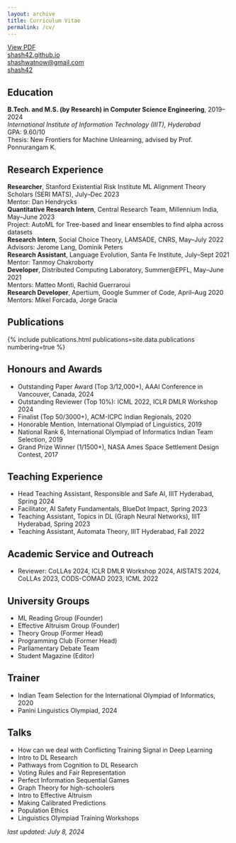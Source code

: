 ```yaml
---
layout: archive
title: Curriculum Vitae
permalink: /cv/
---
```


<a href="/assets/Shashwat-Goel-CV.pdf"><i class="fa-solid fa-file-pdf"></i> View PDF</a><br>
<a href="https://shash42.github.io/"><i class="fa-solid fa-globe"></i> shash42.github.io</a><br>
<a href="mailto:shashwatnow@gmail.com"><i class="fa-solid fa-envelope"></i> shashwatnow@gmail.com</a><br>
<a href="https://github.com/shash42"><i class="fa-brands fa-github"></i> shash42</a>

<h2>Education</h2>
<div class="cvitem">
<strong>B.Tech. and M.S. (by Research) in Computer Science Engineering</strong>, 2019–2024<br>
<em>International Institute of Information Technology (IIIT), Hyderabad</em>
<br>GPA: 9.60/10<br>
<span class="small-caps">Thesis:</span> New Frontiers for Machine Unlearning, advised by Prof. Ponnurangam K.<br>
</div>

<h2>Research Experience</h2>
<div class="cvitem">
<strong>Researcher</strong>, Stanford Existential Risk Institute ML Alignment Theory Scholars (SERI MATS), July–Dec 2023<br>
<span class="small-caps">Mentor:</span> Dan Hendrycks<br>
</div>

<div class="cvitem">
<strong>Quantitative Research Intern</strong>, Central Research Team, Millennium India, May–June 2023<br>
<span class="small-caps">Project:</span> AutoML for Tree-based and linear ensembles to find alpha across datasets<br>
</div>

<div class="cvitem">
<strong>Research Intern</strong>, Social Choice Theory, LAMSADE, CNRS, May–July 2022<br>
<span class="small-caps">Advisors:</span> Jerome Lang, Dominik Peters<br>
</div>

<div class="cvitem">
<strong>Research Assistant</strong>, Language Evolution, Santa Fe Institute, July–Sept 2021<br>
<span class="small-caps">Mentor:</span> Tanmoy Chakroborty<br>
</div>

<div class="cvitem">
<strong>Developer</strong>, Distributed Computing Laboratory, Summer@EPFL, May–June 2021<br>
<span class="small-caps">Mentors:</span> Matteo Monti, Rachid Guerraroui<br>
</div>

<div class="cvitem">
<strong>Research Developer</strong>, Apertium, Google Summer of Code, April–Aug 2020<br>
<span class="small-caps">Mentors:</span> Mikel Forcada, Jorge Gracia<br>
</div>

<h2>Publications</h2>
{% include publications.html
    publications=site.data.publications
    numbering=true
%}

<h2>Honours and Awards</h2>
<ul>
<li>Outstanding Paper Award (Top 3/12,000+), AAAI Conference in Vancouver, Canada, 2024</li>
<li>Outstanding Reviewer (Top 10%): ICML 2022, ICLR DMLR Workshop 2024</li>
<li>Finalist (Top 50/3000+), ACM-ICPC Indian Regionals, 2020</li>
<li>Honorable Mention, International Olympiad of Linguistics, 2019</li>
<li>National Rank 6, International Olympiad of Informatics Indian Team Selection, 2019</li>
<li>Grand Prize Winner (1/1500+), NASA Ames Space Settlement Design Contest, 2017</li>
</ul>

<h2>Teaching Experience</h2>
<ul>
<li>Head Teaching Assistant, Responsible and Safe AI, IIIT Hyderabad, Spring 2024</li>
<li>Facilitator, AI Safety Fundamentals, BlueDot Impact, Spring 2023</li>
<li>Teaching Assistant, Topics in DL (Graph Neural Networks), IIIT Hyderabad, Spring 2023</li>
<li>Teaching Assistant, Automata Theory, IIIT Hyderabad, Fall 2022</li>
</ul>

<h2>Academic Service and Outreach</h2>
<ul>
<li>Reviewer: CoLLAs 2024, ICLR DMLR Workshop 2024, AISTATS 2024, CoLLAs 2023, CODS-COMAD 2023, ICML 2022</li>
</ul>

<h2>University Groups</h2>
<ul>
<li>ML Reading Group (Founder)</li>
<li>Effective Altruism Group (Founder)</li>
<li>Theory Group (Former Head)</li>
<li>Programming Club (Former Head)</li>
<li>Parliamentary Debate Team</li>
<li>Student Magazine (Editor)</li>
</ul>

<h2>Trainer</h2>
<ul>
<li>Indian Team Selection for the International Olympiad of Informatics, 2020</li>
<li>Panini Linguistics Olympiad, 2024</li>
</ul>

<h2>Talks</h2>
<ul>
<li>How can we deal with Conflicting Training Signal in Deep Learning</li>
<li>Intro to DL Research</li>
<li>Pathways from Cognition to DL Research</li>
<li>Voting Rules and Fair Representation</li>
<li>Perfect Information Sequential Games</li>
<li>Graph Theory for high-schoolers</li>
<li>Intro to Effective Altruism</li>
<li>Making Calibrated Predictions</li>
<li>Population Ethics</li>
<li>Linguistics Olympiad Training Workshops</li>
</ul>

*last updated: July 8, 2024*